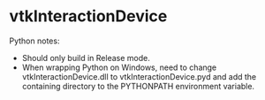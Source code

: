 # vtkInteractionDevice
Python notes:  
* Should only build in Release mode.  
* When wrapping Python on Windows, need to change vtkInteractionDevice.dll to vtkInteractionDevice.pyd and add the containing directory to the PYTHONPATH environment variable.
